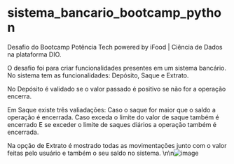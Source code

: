 # sistema_bancario_bootcamp_python
Desafio do Bootcamp Potência Tech powered by iFood | Ciência de Dados na plataforma DIO.

O desafio foi para criar funcionalidades presentes em um sistema bancário. No sistema tem as funcionalidades:  Depósito, Saque e Extrato.

No Depósito é validado se o valor passado é positivo se não for a operação encerra.

Em Saque existe três valiadações:
Caso o saque for maior que o saldo a operação é encerrada.
Caso exceda o limite do valor de saque também é encerrado 
E se exceder o limite de saques diários a operação também é encerrada.


Na opção de Extrato é mostrado todas as movimentações junto com o valor feitas pelo usuário e também o seu saldo no sistema.
\n\n![image](https://github.com/Devrafael112/sistema_bancario_bootcamp_python/assets/76628576/f51f10d3-15d5-4b14-a61c-b07adf27c477)
